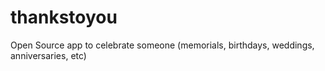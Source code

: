 thankstoyou
===========

Open Source app to celebrate someone (memorials, birthdays, weddings, anniversaries, etc)
